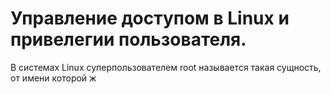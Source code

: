 # Управление доступом в Linux и привелегии пользователя.

В системах Linux суперпользователем root называется такая сущность, от имени которой ж